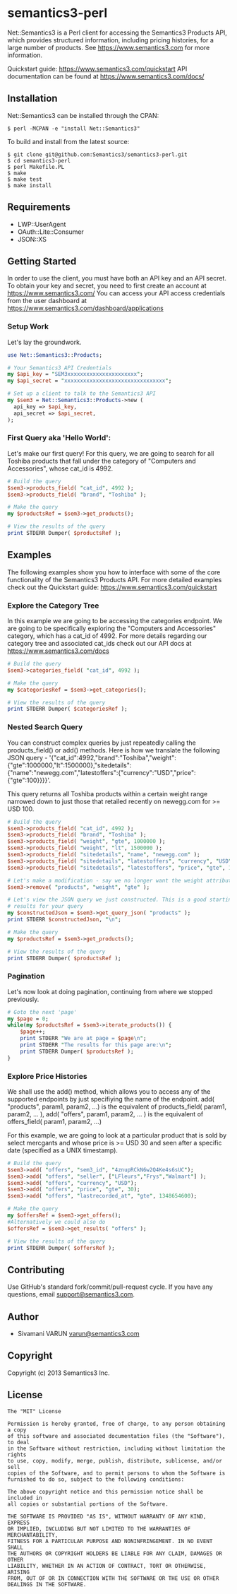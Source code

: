 # semantics3-perl

Net::Semantics3 is a Perl client for accessing the Semantics3 Products API, which provides structured information, including pricing histories, for a large number of products.
See https://www.semantics3.com for more information.

Quickstart guide: https://www.semantics3.com/quickstart
API documentation can be found at https://www.semantics3.com/docs/

## Installation

Net::Semantics3 can be installed through the CPAN:
```
$ perl -MCPAN -e "install Net::Semantics3"
```
To build and install from the latest source:
```
$ git clone git@github.com:Semantics3/semantics3-perl.git
$ cd semantics3-perl
$ perl Makefile.PL
$ make
$ make test
$ make install
```

## Requirements

* LWP::UserAgent
* OAuth::Lite::Consumer
* JSON::XS

## Getting Started

In order to use the client, you must have both an API key and an API secret. To obtain your key and secret, you need to first create an account at
https://www.semantics3.com/
You can access your API access credentials from the user dashboard at https://www.semantics3.com/dashboard/applications

### Setup Work

Let's lay the groundwork.

```perl
use Net::Semantics3::Products;

# Your Semantics3 API Credentials
my $api_key = "SEM3xxxxxxxxxxxxxxxxxxxxxx";
my $api_secret = "xxxxxxxxxxxxxxxxxxxxxxxxxxxxxxxx";

# Set up a client to talk to the Semantics3 API
my $sem3 = Net::Semantics3::Products->new (
  api_key => $api_key,
  api_secret => $api_secret,
);
```

### First Query aka 'Hello World':

Let's make our first query! For this query, we are going to search for all Toshiba products that fall under the category of "Computers and Accessories", whose cat_id is 4992.

```perl
# Build the query
$sem3->products_field( "cat_id", 4992 );
$sem3->products_field( "brand", "Toshiba" );

# Make the query
my $productsRef = $sem3->get_products();

# View the results of the query
print STDERR Dumper( $productsRef );
```

## Examples

The following examples show you how to interface with some of the core functionality of the Semantics3 Products API. For more detailed examples check out the Quickstart guide: https://www.semantics3.com/quickstart

### Explore the Category Tree

In this example we are going to be accessing the categories endpoint. We are going to be specifically exploring the "Computers and Accessories" category, which has a cat_id of 4992. For more details regarding our category tree and associated cat_ids check out our API docs at https://www.semantics3.com/docs

```perl
# Build the query
$sem3->categories_field( "cat_id", 4992 );

# Make the query
my $categoriesRef = $sem3->get_categories();

# View the results of the query
print STDERR Dumper( $categoriesRef );
```

### Nested Search Query

You can construct complex queries by just repeatedly calling the products_field() or add() methods. Here is how we translate the following JSON query - '{"cat_id":4992,"brand":"Toshiba","weight":{"gte":1000000,"lt":1500000},"sitedetails":{"name":"newegg.com","latestoffers":{"currency":"USD","price":{"gte":100}}}}'.

This query returns all Toshiba products within a certain weight range narrowed down to just those that retailed recently on newegg.com for >= USD 100.

```perl
# Build the query
$sem3->products_field( "cat_id", 4992 );
$sem3->products_field( "brand", "Toshiba" );
$sem3->products_field( "weight", "gte", 1000000 );
$sem3->products_field( "weight", "lt", 1500000 );
$sem3->products_field( "sitedetails", "name", "newegg.com" );
$sem3->products_field( "sitedetails", "latestoffers", "currency", "USD" );
$sem3->products_field( "sitedetails", "latestoffers", "price", "gte", 100 );

# Let's make a modification - say we no longer want the weight attribute
$sem3->remove( "products", "weight", "gte" );

# Let's view the JSON query we just constructed. This is a good starting point to debug, if you are getting incorrect 
# results for your query
my $constructedJson = $sem3->get_query_json( "products" );
print STDERR $constructedJson, "\n";

# Make the query
my $productsRef = $sem3->get_products();

# View the results of the query
print STDERR Dumper( $productsRef );
```

### Pagination

Let's now look at doing pagination, continuing from where we stopped previously.

```perl
# Goto the next 'page'
my $page = 0;
while(my $productsRef = $sem3->iterate_products()) {
    $page++;
    print STDERR "We are at page = $page\n";
    print STDERR "The results for this page are:\n";
    print STDERR Dumper( $productsRef );
}

```

### Explore Price Histories

We shall use the add() method, which allows you to access any of the supported endpoints by just specifiying the name of the endpoint. add( "products", param1, param2, ...) is the equivalent of products_field( param1, param2, ... ), add( "offers", param1, param2, ... ) is the equivalent of offers_field( param1, param2, ...)

For this example, we are going to look at a particular product that is sold by select mercgants and whose price is >= USD 30 and seen after a specific date (specified as a UNIX timestamp).

```perl
# Build the query
$sem3->add( "offers", "sem3_id", "4znupRCkN6w2Q4Ke4s6sUC");
$sem3->add( "offers", "seller", ["LFleurs","Frys","Walmart"] );
$sem3->add( "offers", "currency", "USD");
$sem3->add( "offers", "price", "gte", 30);
$sem3->add( "offers", "lastrecorded_at", "gte", 1348654600);

# Make the query
my $offersRef = $sem3->get_offers();
#Alternatively we could also do
$offersRef = $sem3->get_results( "offers" );

# View the results of the query
print STDERR Dumper( $offersRef );
```

## Contributing

Use GitHub's standard fork/commit/pull-request cycle.  If you have any questions, email <support@semantics3.com>.

## Author

* Sivamani VARUN <varun@semantics3.com>

## Copyright

Copyright (c) 2013 Semantics3 Inc.

## License

    The "MIT" License
    
    Permission is hereby granted, free of charge, to any person obtaining a copy
    of this software and associated documentation files (the "Software"), to deal
    in the Software without restriction, including without limitation the rights
    to use, copy, modify, merge, publish, distribute, sublicense, and/or sell
    copies of the Software, and to permit persons to whom the Software is
    furnished to do so, subject to the following conditions:
    
    The above copyright notice and this permission notice shall be included in
    all copies or substantial portions of the Software.
    
    THE SOFTWARE IS PROVIDED "AS IS", WITHOUT WARRANTY OF ANY KIND, EXPRESS
    OR IMPLIED, INCLUDING BUT NOT LIMITED TO THE WARRANTIES OF MERCHANTABILITY,
    FITNESS FOR A PARTICULAR PURPOSE AND NONINFRINGEMENT. IN NO EVENT SHALL
    THE AUTHORS OR COPYRIGHT HOLDERS BE LIABLE FOR ANY CLAIM, DAMAGES OR OTHER
    LIABILITY, WHETHER IN AN ACTION OF CONTRACT, TORT OR OTHERWISE, ARISING
    FROM, OUT OF OR IN CONNECTION WITH THE SOFTWARE OR THE USE OR OTHER
    DEALINGS IN THE SOFTWARE.



